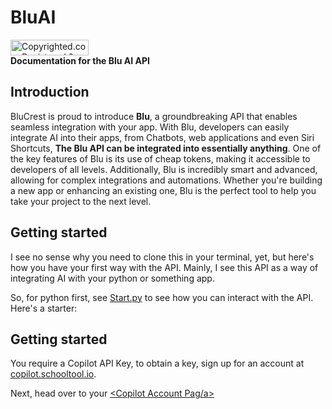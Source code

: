 # BluAI
<a class="copyrighted-badge" title="Copyrighted.com Registered &amp; Protected" target="_blank" href="https://www.copyrighted.com/work/SFwnQscBlpWpgKpU"><img alt="Copyrighted.com Registered &amp; Protected" border="0" width="125" height="25" srcset="https://static.copyrighted.com/badges/125x25/03_2_2x.png 2x" src="https://static.copyrighted.com/badges/125x25/03_2.png" /></a><br>
**Documentation for the Blu AI API**

## Introduction
BluCrest is proud to introduce **Blu**, a groundbreaking API that enables seamless integration with your app. With Blu, developers can easily integrate AI into their apps, from Chatbots, web applications and even Siri Shortcuts, **The Blu API can be integrated into essentially anything**. One of the key features of Blu is its use of cheap tokens, making it accessible to developers of all levels. Additionally, Blu is incredibly smart and advanced, allowing for complex integrations and automations. Whether you're building a new app or enhancing an existing one, Blu is the perfect tool to help you take your project to the next level.

## Getting started
I see no sense why you need to clone this in your terminal, yet, but here's how you have your first way with the API.
Mainly, I see this API as a way of integrating AI with your python or something app.

So, for python first, see <a href="start.py">Start.py</a> to see how you can interact with the API.
Here's a starter:

## Getting started
You require a Copilot API Key, to obtain a key, sign up for an account at <a href="https://copilot.schooltool.io">copilot.schooltool.io</a>.

Next, head over to your <a href="https://copilot.schooltool.io/dashboard/account.html"><Copilot Account Pag/a>
